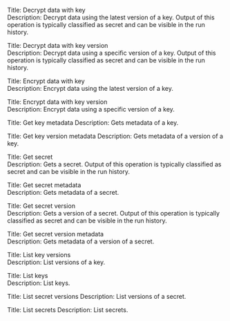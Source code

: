 Title: Decrypt data with key	
Description: Decrypt data using the latest version of a key. Output of this operation is typically classified as secret and can be visible in the run history.

Title: Decrypt data with key version	
Description: Decrypt data using a specific version of a key. Output of this operation is typically classified as secret and can be visible in the run history.

Title: Encrypt data with key	
Description: Encrypt data using the latest version of a key.

Title: Encrypt data with key version	
Description: Encrypt data using a specific version of a key.

Title: Get key metadata	
Description: Gets metadata of a key.

Title: Get key version metadata	
Description: Gets metadata of a version of a key.

Title: Get secret	
Description: Gets a secret. Output of this operation is typically classified as secret and can be visible in the run history.

Title: Get secret metadata	
Description: Gets metadata of a secret.

Title: Get secret version	
Description: Gets a version of a secret. Output of this operation is typically classified as secret and can be visible in the run history.

Title: Get secret version metadata	
Description: Gets metadata of a version of a secret.

Title: List key versions	
Description: List versions of a key.

Title: List keys	
Description: List keys.

Title: List secret versions	
Description: List versions of a secret.

Title: List secrets	
Description: List secrets.